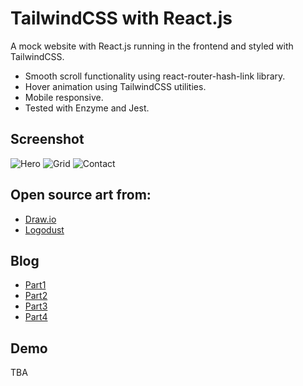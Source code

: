 # TailwindCSS with React.js

A mock website with React.js running in the frontend and styled with TailwindCSS. 

- Smooth scroll functionality using react-router-hash-link library.
- Hover animation using TailwindCSS utilities.
- Mobile responsive.
- Tested with Enzyme and Jest.

## Screenshot

![Hero](https://imgur.com/RwRX6nb.jpg)
![Grid](https://imgur.com/QyUH8nd.jpg)
![Contact](https://imgur.com/6MxUzlM.jpg)

## Open source art from:

- [Draw.io](https://drawkit.io)
- [Logodust](https://logodust.com)

## Blog 

- [Part1](https://lendeta.medium.com/tailwindcss-with-react-js-pt-1-4b54222c4e52)
- [Part2](https://medium.com/codex/tailwindcss-with-react-js-pt-2-f7135de03ecf)
- [Part3](https://lendeta.medium.com/tailwindcss-with-react-js-pt-3-d5c677125fb7)
- [Part4](https://lendeta.medium.com/tailwindcss-with-react-js-pt-4-6dcc3b0b043)

## Demo

TBA